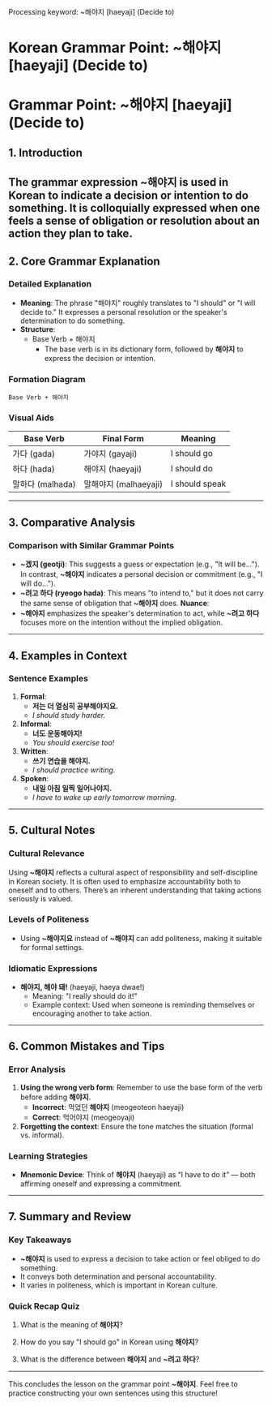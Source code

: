 Processing keyword: ~해야지 [haeyaji] (Decide to)
# Korean Grammar Point: ~해야지 [haeyaji] (Decide to)
# Grammar Point: ~해야지 [haeyaji] (Decide to)
## 1. Introduction
The grammar expression **~해야지** is used in Korean to indicate a decision or intention to do something. It is colloquially expressed when one feels a sense of obligation or resolution about an action they plan to take.
---
## 2. Core Grammar Explanation
### Detailed Explanation
- **Meaning**: The phrase "해야지" roughly translates to "I should" or "I will decide to." It expresses a personal resolution or the speaker's determination to do something.
- **Structure**:
  - Base Verb + 해야지
    - The base verb is in its dictionary form, followed by **해야지** to express the decision or intention.
### Formation Diagram
```
Base Verb + 해야지
```
### Visual Aids
| Base Verb   | Final Form     | Meaning               |
|-------------|----------------|-----------------------|
| 가다 (gada) | 가야지 (gayaji) | I should go           |
| 하다 (hada) | 해야지 (haeyaji)| I should do           |
| 말하다 (malhada) | 말해야지 (malhaeyaji)| I should speak |
---
## 3. Comparative Analysis
### Comparison with Similar Grammar Points
- **~겠지 (geotji)**: This suggests a guess or expectation (e.g., "It will be..."). In contrast, **~해야지** indicates a personal decision or commitment (e.g., "I will do...").
- **~려고 하다 (ryeogo hada)**: This means "to intend to," but it does not carry the same sense of obligation that **~해야지** does. 
**Nuance**: 
- **~해야지** emphasizes the speaker's determination to act, while **~려고 하다** focuses more on the intention without the implied obligation.
---
## 4. Examples in Context
### Sentence Examples
1. **Formal**:
   - **저는 더 열심히 공부해야지요.**  
   - *I should study harder.*  
2. **Informal**:
   - **너도 운동해야지!**  
   - *You should exercise too!*  
3. **Written**:
   - **쓰기 연습을 해야지.**  
   - *I should practice writing.*  
4. **Spoken**:
   - **내일 아침 일찍 일어나야지.**  
   - *I have to wake up early tomorrow morning.*  
---
## 5. Cultural Notes
### Cultural Relevance
Using **~해야지** reflects a cultural aspect of responsibility and self-discipline in Korean society. It is often used to emphasize accountability both to oneself and to others. There’s an inherent understanding that taking actions seriously is valued.
### Levels of Politeness
- Using **~해야지요** instead of **~해야지** can add politeness, making it suitable for formal settings.
  
### Idiomatic Expressions
- **해야지, 해야 돼!** (haeyaji, haeya dwae!)  
   - Meaning: "I really should do it!"  
   - Example context: Used when someone is reminding themselves or encouraging another to take action.
---
## 6. Common Mistakes and Tips
### Error Analysis
1. **Using the wrong verb form**: Remember to use the base form of the verb before adding **해야지**.
   - **Incorrect**: 먹었던 **해야지** (meogeoteon haeyaji)
   - **Correct**: 먹어야지 (meogeoyaji)
2. **Forgetting the context**: Ensure the tone matches the situation (formal vs. informal).
### Learning Strategies
- **Mnemonic Device**: Think of **해야지** (haeyaji) as “I have to do it” — both affirming oneself and expressing a commitment.
---
## 7. Summary and Review
### Key Takeaways
- **~해야지** is used to express a decision to take action or feel obliged to do something.
- It conveys both determination and personal accountability.
- It varies in politeness, which is important in Korean culture.
### Quick Recap Quiz
1. What is the meaning of **해야지**?
   
2. How do you say "I should go" in Korean using **해야지**?
3. What is the difference between **해야지** and **~려고 하다**?
---
This concludes the lesson on the grammar point **~해야지**. Feel free to practice constructing your own sentences using this structure!
